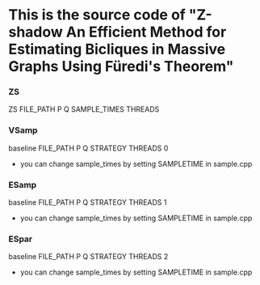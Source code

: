 # This is the source code of "Z-shadow An Efficient Method for Estimating Bicliques in Massive Graphs Using Füredi's Theorem"


### ZS
ZS FILE_PATH P Q SAMPLE_TIMES THREADS 

### VSamp
baseline  FILE_PATH P Q STRATEGY THREADS 0
- you can change sample_times by setting SAMPLETIME in sample.cpp
### ESamp
baseline  FILE_PATH P Q STRATEGY THREADS 1
- you can change sample_times by setting SAMPLETIME in sample.cpp
### ESpar
baseline  FILE_PATH P Q STRATEGY THREADS 2
- you can change sample_times by setting SAMPLETIME in sample.cpp